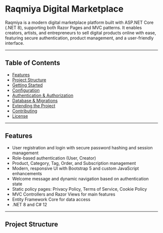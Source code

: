 # Raqmiya Digital Marketplace

Raqmiya is a modern digital marketplace platform built with ASP.NET Core (.NET 8), supporting both Razor Pages and MVC patterns. It enables creators, artists, and entrepreneurs to sell digital products online with ease, featuring secure authentication, product management, and a user-friendly interface.

---

## Table of Contents

- [Features](#features)
- [Project Structure](#project-structure)
- [Getting Started](#getting-started)
- [Configuration](#configuration)
- [Authentication & Authorization](#authentication--authorization)
- [Database & Migrations](#database--migrations)
- [Extending the Project](#extending-the-project)
- [Contributing](#contributing)
- [License](#license)

---

## Features

- User registration and login with secure password hashing and session management
- Role-based authentication (User, Creator)
- Product, Category, Tag, Order, and Subscription management
- Modern, responsive UI with Bootstrap 5 and custom JavaScript enhancements
- Welcome message and dynamic navigation based on authentication state
- Static policy pages: Privacy Policy, Terms of Service, Cookie Policy
- MVC Controllers and Razor Views for main features
- Entity Framework Core for data access
- .NET 8 and C# 12

---

## Project Structure
